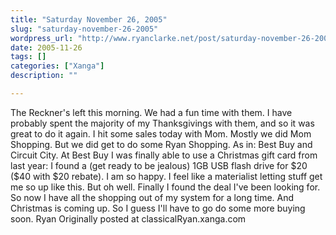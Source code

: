 ```yaml
---
title: "Saturday November 26, 2005"
slug: "saturday-november-26-2005"
wordpress_url: "http://www.ryanclarke.net/post/saturday-november-26-2005/"
date: 2005-11-26
tags: []
categories: ["Xanga"]
description: ""

---
```


The Reckner's left this morning. We had a fun time with them. I have probably spent the majority of my Thanksgivings with them, and so it was great to do it again.
 I hit some sales today with Mom. Mostly we did Mom Shopping. But we did get to do some Ryan Shopping. As in: Best Buy and Circuit City. At Best Buy I was finally able to use a Christmas gift card from last year: I found a (get ready to be jealous) 1GB USB flash drive for \$20 (\$40 with \$20 rebate). I am so happy. I feel like a materialist letting stuff get me so up like this. But oh well. Finally I found the deal I've been looking for. So now I have all the shopping out of my system for a long time. And Christmas is coming up. So I guess I'll have to go do some more buying soon.
 Ryan
Originally posted at classicalRyan.xanga.com
